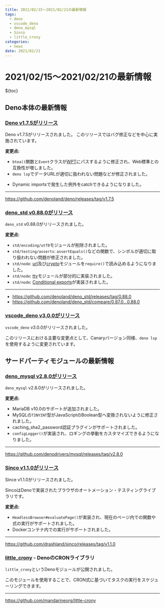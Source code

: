 ```yaml
---
title: 2021/02/15〜2021/02/21の最新情報
tags:
  - deno
  - vscode_deno
  - deno_mysql
  - Sinco
  - little_crony
categories:
  - news
date: 2021/02/21
---
```


# 2021/02/15〜2021/02/21の最新情報

${toc}

## Deno本体の最新情報

### [Deno v1.7.5がリリース](https://github.com/denoland/deno/releases/tag/v1.7.5)

Deno v1.7.5がリリースされました。
このリリースではバグ修正などを中心に実施されています。

**変更点:**

- `btoa()`関数と`Event`クラスが[WPT](https://web-platform-tests.org/)にパスするように修正され、Web標準との互換性が増しました。
- `deno lsp`でデータURLが適切に扱われない問題などが修正されました。
* Dynamic importsで発生した例外をcatchできるようになりました。

---

https://github.com/denoland/deno/releases/tag/v1.7.5

### [deno_std v0.88.0がリリース](https://github.com/denoland/deno_std/releases/tag/0.88.0)

`deno_std` v0.88.0がリリースされました。

**変更点:**

- `std/encoding/utf8`モジュールが削除されました。
- `std/testing/asserts`: `assertEquals()`などの関数で、シンボルが適切に取り扱われない問題が修正されました。
- `std/node`: [url](https://nodejs.org/docs/latest-v14.x/api/url.html)及び[crypto](https://nodejs.org/docs/latest-v14.x/api/crypto.html)モジュールを`require()`で読み込めるようになりました。
- `std/node`: [tty](https://nodejs.org/docs/latest-v14.x/api/tty.html)モジュールが部分的に実装されました。
- `std/node`: [Conditional exports](http://nodejs.org/api/packages.html#packages_conditional_exports)が実装されました。

---

* https://github.com/denoland/deno_std/releases/tag/0.88.0
* https://github.com/denoland/deno_std/compare/0.87.0...0.88.0

### [vscode_deno v3.0.0がリリース](https://github.com/denoland/vscode_deno/releases/tag/3.0.0)

`vscode_deno` v3.0.0がリリースされました。

このリリースにおける主要な変更点として、Canaryバージョン同様、`deno lsp`を使用するように変更されています。

## サードパーティモジュールの最新情報

### [deno_mysql v2.8.0がリリース](https://github.com/denodrivers/mysql/releases/tag/v2.8.0)

`deno_mysql` v2.8.0がリリースされました。

**変更点:**

* MariaDB v10.0のサポートが追加されました。
* MySQLの`TINYINT`型がJavaScriptのBoolean型へ変換されないように修正されました。
* caching_sha2_password認証プラグインがサポートされました。
* `configLogger()`が実装され、ロギングの挙動をカスタマイズできるようになりました。

---

https://github.com/denodrivers/mysql/releases/tag/v2.8.0

### [Sinco v1.1.0がリリース](https://github.com/drashland/sinco/releases/tag/v1.1.0)

Since v1.1.0がリリースされました。

SincoはDenoで実装されたブラウザのオートメーション・テスティングライブラリです。

**変更点:**

* `HeadlessBrowser#evaluatePage()`が実装され、現在のページ内での関数や式の実行がサポートされました。
* Dockerコンテナ内での実行がサポートされました。

---

https://github.com/drashland/sinco/releases/tag/v1.1.0

### [little_crony](https://github.com/mandarineorg/little-crony) - DenoのCRONライブラリ

`little_crony`というDenoモジュールが公開されました。

このモジュールを使用することで、CRON式に基づいてタスクの実行をスケジューリングできます。

---

https://github.com/mandarineorg/little-crony
